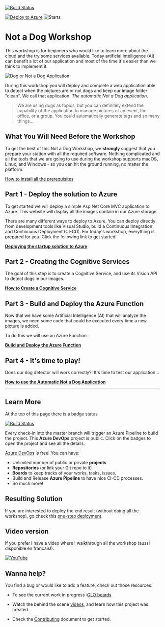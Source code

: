 [![Build Status](https://dev.azure.com/cloud5mins/Not-a-Dog-Workshop/_apis/build/status/FBoucher.Not-a-Dog-Workshop?branchName=master&?WT.mc_id=tohack-github-frbouche)](https://dev.azure.com/cloud5mins/Not-a-Dog-Workshop/_build/latest?definitionId=22&branchName=master)

[![Deploy to Azure](https://img.shields.io/badge/Deploy%20To-Azure-blue?logo=microsoft-azure)](https://portal.azure.com/#create/Microsoft.Template/uri/https%3A%2F%2Fraw.githubusercontent.com%2FFBoucher%2FNot-a-Dog-Workshop%2Fmaster%2Fdeployment%2FdeployAzure.json?WT.mc_id=cloud5mins-github-frbouche)    ![Starts](https://img.shields.io/badge/dynamic/json?url=http://api.github.com/repos/fboucher/Not-a-Dog-Workshop&label=Stars&query=$.stargazers_count&color=blue)

# Not a Dog Workshop

This workshop is for beginners who would like to learn more about the cloud and the try some services available. Today artificial intelligence (AI) can benefit a lot of our application and most of the time it's easier than we think to implement it.

![Dog or Not a Dog Application](medias/workshopHeader.png)

During this workshop you will deploy and complete a web application able to detect when the pictures are or not dogs and keep our image folder "clean". We call that application: *The automatic Not a Dog application*.

> We are using dogs as topics, but you can definitely extend the capability of the application to manage pictures of an event, the office, or a group. You could automatically generate tags and so many things...

## What You Will Need Before the Workshop

To get the best of this Not a Dog Workshop, we **strongly** suggest that you prepare your station with all the required software. Nothing complicated and all the tools that we are going to use during the workshop supports macOS, Linux, and Windows - so you can hit the ground running, no matter the platform.

[How to install all the prerequisites](workshop-prerequisites.md)

## Part 1 - Deploy the solution to Azure

To get started we will deploy a simple Asp.Net Core MVC application to Azure. This website will display all the images contain in our Azure storage.

There are many different ways to deploy to Azure. You can deploy directly from development tools like Visual Studio, build a Continuous Integration and Continuous Deployment (CI-CD).  For today's workshop, everything is prepared for you. Click the following link to get started.

**[Deploying the startup solution to Azure](Part1-Deploying-the-startupSolution.md)**

## Part 2 - Creating the Cognitive Services

The goal of this step is to create a Cognitive Service, and use its Vision API to detect dogs in our images.

**[How to Create a Cognitive Service](Part2-Create-an-Cognitive-Services.md)**


## Part 3 - Build and Deploy the Azure Function

Now that we have some Artificial Intelligence (AI) that will analyze the images, we need some code that could be executed every time a new picture is added.

To do this we will use an Azure Function. 

**[Build and Deploy the Azure Function](Part3-Build-and-Deploy-The-Azure-Function.md)**

## Part 4 - It's time to play!

Does our dog detector will work correctly?! It's time to test our application...

**[How to use the Automatic Not a Dog Application](Part4-Its-time-to-play.md)**

---

## Learn More

At the top of this page there is a badge status

[![Build Status](https://dev.azure.com/cloud5mins/Not-a-Dog-Workshop/_apis/build/status/FBoucher.Not-a-Dog-Workshop?branchName=master&?WT.mc_id=tohack-github-frbouche)](https://dev.azure.com/cloud5mins/Not-a-Dog-Workshop/_build/latest?definitionId=22&branchName=master)

Every check-in into the master branch will trigger an Azure Pipeline to build the project. This **Azure DevOps** project is public. Click on the badges to open the project and see all the details.

[Azure DevOps](https://azure.microsoft.com/en-ca/services/devops/?WT.mc_id=tohack-github-frbouche) is free! You can have:
- Unlimited number of public or private **projects**
- **Repositories** (or link your Git repo to it)
- **Boards** to keep tracks of your works, tasks, issues.
- Build and Release **Azure Pipeline** to have nice CI-CD processes.
- So much more!

## Resulting Solution

If you are interested to deploy the end result (without doing all the workshop), go check this [one-step deployment](final/readme.md). 

## Video version

If you prefer I have a video where I walkthrough all the workshop (aussi disponible en francais!).

[![YouTube](/medias/YouTubeThubnail.png)](https://youtu.be/ic-eP-gtFSo)


## Wanna help?

You find a bug or would like to add a feature, check out those resources:

- To see the current work in progress :[GLO boards](https://app.gitkraken.com/glo/board/XQPiybIcWAAP_ToG)

- Watch the behind the scene [videos](https://github.com/FBoucher/stream-projects#not-a-dog-workshop), and learn how this project was created. 

- Check the [Contributing](CONTRIBUTING.md) document to get started. 